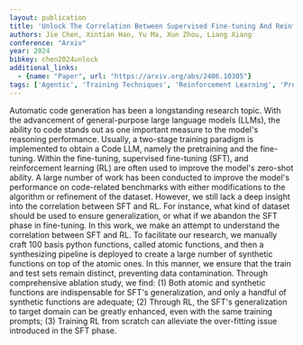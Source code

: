 ```yaml
---
layout: publication
title: 'Unlock The Correlation Between Supervised Fine-tuning And Reinforcement Learning In Training Code Large Language Models'
authors: Jie Chen, Xintian Han, Yu Ma, Xun Zhou, Liang Xiang
conference: "Arxiv"
year: 2024
bibkey: chen2024unlock
additional_links:
  - {name: "Paper", url: "https://arxiv.org/abs/2406.10305"}
tags: ['Agentic', 'Training Techniques', 'Reinforcement Learning', 'Pretraining Methods', 'Fine-Tuning', 'Prompting', 'Applications']
---
```

Automatic code generation has been a longstanding research topic. With the
advancement of general-purpose large language models (LLMs), the ability to
code stands out as one important measure to the model's reasoning performance.
Usually, a two-stage training paradigm is implemented to obtain a Code LLM,
namely the pretraining and the fine-tuning. Within the fine-tuning, supervised
fine-tuning (SFT), and reinforcement learning (RL) are often used to improve
the model's zero-shot ability. A large number of work has been conducted to
improve the model's performance on code-related benchmarks with either
modifications to the algorithm or refinement of the dataset. However, we still
lack a deep insight into the correlation between SFT and RL. For instance, what
kind of dataset should be used to ensure generalization, or what if we abandon
the SFT phase in fine-tuning. In this work, we make an attempt to understand
the correlation between SFT and RL. To facilitate our research, we manually
craft 100 basis python functions, called atomic functions, and then a
synthesizing pipeline is deployed to create a large number of synthetic
functions on top of the atomic ones. In this manner, we ensure that the train
and test sets remain distinct, preventing data contamination. Through
comprehensive ablation study, we find: (1) Both atomic and synthetic functions
are indispensable for SFT's generalization, and only a handful of synthetic
functions are adequate; (2) Through RL, the SFT's generalization to target
domain can be greatly enhanced, even with the same training prompts; (3)
Training RL from scratch can alleviate the over-fitting issue introduced in the
SFT phase.
